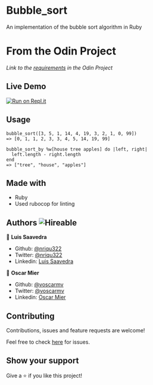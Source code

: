 # Bubble_sort
An implementation of the bubble sort algorithm in Ruby

# From the Odin Project
*Link to the [requirements](https://www.theodinproject.com/courses/ruby-programming/lessons/advanced-building-blocks) in the Odin Project*

## Live Demo

[![Run on Repl.it](https://repl.it/badge/github/voscarmv/bubble_sort)](https://repl.it/github/voscarmv/bubble_sort)

## Usage

``` 
bubble_sort([3, 5, 1, 14, 4, 19, 3, 2, 1, 0, 99])
=> [0, 1, 1, 2, 3, 3, 4, 5, 14, 19, 99]

``` 

``` 
bubble_sort_by %w[house tree apples] do |left, right|
  left.length - right.length
end
=> ["tree", "house", "apples"]

``` 

## Made with
* Ruby
* Used rubocop for linting

## Authors ![Hireable](https://img.shields.io/badge/HIREABLE-YES-yellowgreen&?style=for-the-badge)

👤 **Luis Saavedra**

- Github: [@nriqu322](https://github.com/nriqu322)
- Twitter: [@nriqu322](https://twitter.com/nriqu322)
- Linkedin: [Luis Saavedra](https://linkedin.com/in/luis-saavedra-sanchez/)

👤 **Oscar Mier**

- Github: [@voscarmv](https://github.com/voscarmv)
- Twitter: [@voscarmv](https://twitter.com/voscarmv)
- Linkedin: [Oscar Mier](https://www.linkedin.com/in/oscar-mier-072984196/) 

## Contributing

Contributions, issues and feature requests are welcome!

Feel free to check [here](../../issues/) for issues.

## Show your support
Give a ⭐️ if you like this project!
